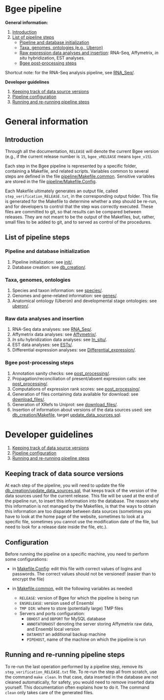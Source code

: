 # Bgee pipeline

**General information:**

1. [Introduction](#introduction)
2. [List of pipeline steps](#list-of-pipeline-steps)
   * [Pipeline and database initialization](#pipeline-and-database-initialization)
   * [Taxa, genomes, ontologies (e.g., Uberon)](#taxa-genomes-ontologies)
   * [Raw expression data analyses and insertion](#raw-data-analyses-and-insertion): RNA-Seq, Affymetrix, _in situ_ hybridization, EST analyses.
   * [Bgee post-processing steps](#bgee-post-processing-steps)

Shortcut note: for the RNA-Seq analysis pipeline, see [RNA_Seq/](RNA_Seq/).


**Developer guidelines**

1. [Keeping track of data source versions](#keeping-track-of-data-source-versions)
2. [Pipeline configuration](#configuration)
3. [Running and re-running pipeline steps](#running-and-re-running-pipeline-steps)


# General information

## Introduction

Through all the documentation, `RELEASE` will denote the current Bgee version
(e.g., if the current release number is `15`, `bgee_vRELEASE` means `bgee_v15`).

Each step in the Bgee pipeline is represented by a specific folder,
containing a Makefile, and related scripts. Variables common
to several steps are defined in the file [pipeline/Makefile.common](Makefile.common).
Sensitive variables are stored in the file [pipeline/Makefile.Config](Makefile.Config).

Each Makefile ultimately generates an output file, called `step_verification_RELEASE.txt`, in the corresponding output folder.
This file is generated for the Makefile to determine whether a step should be re-run, and for developers to control that the step was correctly executed.
These files are committed to git, so that results can be compared between releases.
They are not meant to be the output of the Makefiles, but, rather, small files to be added to git, and to served as control of the procedures.


## List of pipeline steps

### Pipeline and database initialization

1. Pipeline initialization: see [init/](init/).
2. Database creation: see [db_creation/](db_creation/).

### Taxa, genomes, ontologies

1. Species and taxon information: see [species/](species/).
2. Genomes and gene-related information: see [genes/](genes/).
3. Anatomical ontology (Uberon) and developmental stage ontologies: see [uberon/](uberon/).

### Raw data analyses and insertion

1. RNA-Seq data analyses: see [RNA_Seq/](RNA_Seq/).
2. Affymetrix data analyses: see [Affymetrix/](Affymetrix/).
3. _In situ_ hybridization data analyses: see [In_situ/](In_situ/).
4. EST data analyses: see [ESTs/](ESTs/).
5. Differential expression analyses: see [Differential_expression/](Differential_expression/).

### Bgee post-processing steps

1. Annotation sanity checks: see [post_processing/](post_processing/).
2. Propagation/reconciliation of present/absent expression calls: see [post_processing/](post_processing/).
3. Computations of expression rank scores: see [post_processing/](post_processing/).
4. Generation of files containing data available for download: see [download_files/](download_files/).
5. Generation of XRefs to Uniprot: see [download_files/](download_files/).
6. Insertion of information about versions of the data sources used: see [db_creation/Makefile](db_creation/Makefile), target [update_data_sources.sql](db_creation/update_data_sources.sql).

# Developer guidelines

1. [Keeping track of data source versions](#keeping-track-of-data-source-versions)
2. [Pipeline configuration](#configuration)
3. [Running and re-running pipeline steps](#running-and-re-running-pipeline-steps)

## Keeping track of data source versions

At each step of the pipeline, you will need to update the file [db_creation/update_data_sources.sql](db_creation/update_data_sources.sql), that keeps track of the version of the data sources used for the current release.
This file will be used at the end of the pipeline run, to insert this information into the database.
The reason why this information is not managed by the Makefiles, is that the ways to obtain this information are too disparate between data sources
(sometimes you have to look at the home page of the website, sometimes to look at a specific file, sometimes you cannot use the modification date of the file, but need to look for a release date inside the file, etc.).

## Configuration

Before running the pipeline on a specific machine, you need to perform some configurations:

* in [Makefile.Config](Makefile.Config): edit this file with correct values of logins and passwords. The correct values
should not be versioned! (easier than to encrypt the file)

* in [Makefile.common](Makefile.common), edit the following variables as needed:
  * `RELEASE`: version of Bgee for which the pipeline is being run
  * `ENSRELEASE`: version used of Ensembl
  * `TMP DIR`: where to store (potentially large) TMP files
  * Servers and ports configuration: 
    * `DBHOST` and `DBPORT` for MySQL database
    * `ANNOTATORHOST` denoting the server storing Affymetrix raw data, and Ensembl local version
    * `DATAHOST` an additional backup machine
    * `PIPEHOST`, name of the machine on which the pipeline is run
  
## Running and re-running pipeline steps

To re-run the last operation performed by a pipeline step, remove its `step_verification_RELEASE.txt` file.
To re-run the step all from scratch, use the command `make clean`.
In that case, data inserted in the database are not cleaned automatically, for safety, you would need to remove inserted data yourself.
This documentation often explains how to do it.
The command `clean` only takes care of the generated files.


